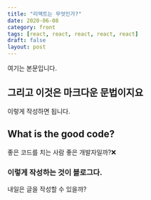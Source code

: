 ```yaml
---
title: "리액트는 무엇인가?"
date: 2020-06-08
category: front
tags: [react, react, react, react, react]
draft: false
layout: post
---
```


여기는 본문입니다.

## 그리고 이것은 마크다운 문법이지요

이렇게 작성하면 됩니다.

## What is the good code?

좋은 코드를 치는 사람 좋은 개발자일까?❌

### 이렇게 작성하는 것이 블로그다.

내일은 글을 작성할 수 있을까?
